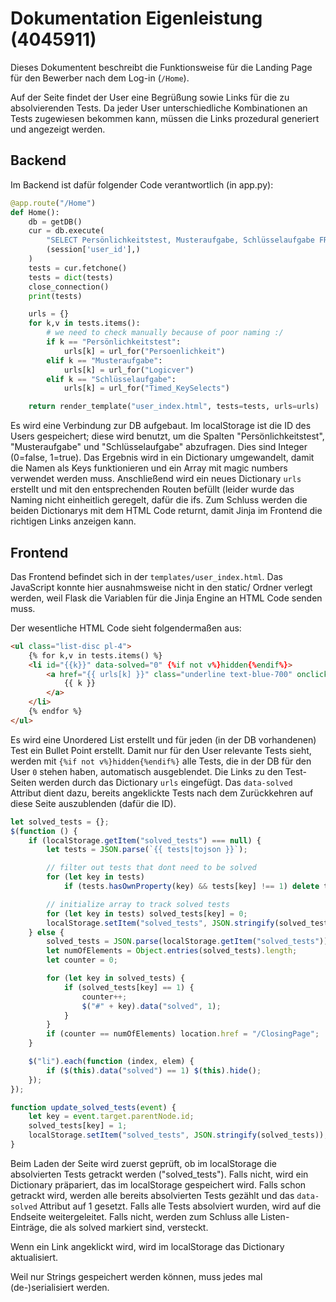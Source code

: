# Dokumentation Eigenleistung (4045911)

Dieses Dokumentent beschreibt die Funktionsweise für die Landing Page für den
Bewerber nach dem Log-in (`/Home`).

Auf der Seite findet der User eine Begrüßung sowie Links für die zu
absolvierenden Tests. Da jeder User unterschiedliche Kombinationen an Tests
zugewiesen bekommen kann, müssen die Links prozedural generiert und angezeigt
werden.


## Backend

Im Backend ist dafür folgender Code verantwortlich (in app.py):
```py
@app.route("/Home")
def Home():
    db = getDB()
    cur = db.execute(
        "SELECT Persönlichkeitstest, Musteraufgabe, Schlüsselaufgabe FROM User WHERE ID = ?",
        (session['user_id'],)
    )
    tests = cur.fetchone()
    tests = dict(tests)
    close_connection()
    print(tests)

    urls = {}
    for k,v in tests.items():
        # we need to check manually because of poor naming :/
        if k == "Persönlichkeitstest":
            urls[k] = url_for("Persoenlichkeit")
        elif k == "Musteraufgabe":
            urls[k] = url_for("Logicver")
        elif k == "Schlüsselaufgabe":
            urls[k] = url_for("Timed_KeySelects")

    return render_template("user_index.html", tests=tests, urls=urls)
```

Es wird eine Verbindung zur DB aufgebaut. Im localStorage ist die ID des Users
gespeichert; diese wird benutzt, um die Spalten "Persönlichkeitstest",
"Musteraufgabe" und "Schlüsselaufgabe" abzufragen. Dies sind Integer (0=false,
1=true). Das Ergebnis wird in ein Dictionary umgewandelt, damit die Namen als
Keys funktionieren und ein Array mit magic numbers verwendet werden muss.
Anschließend wird ein neues Dictionary `urls` erstellt und mit den
entsprechenden Routen befüllt (leider wurde das Naming nicht einheitlich
geregelt, dafür die ifs. Zum Schluss werden die beiden Dictionarys mit dem HTML
Code returnt, damit Jinja im Frontend die richtigen Links anzeigen kann.


## Frontend

Das Frontend befindet sich in der `templates/user_index.html`. Das JavaScript
konnte hier ausnahmsweise nicht in den static/ Ordner verlegt werden, weil Flask
die Variablen für die Jinja Engine an HTML Code senden muss.

Der wesentliche HTML Code sieht folgendermaßen aus:
```html
<ul class="list-disc pl-4">
    {% for k,v in tests.items() %}
    <li id="{{k}}" data-solved="0" {%if not v%}hidden{%endif%}>
        <a href="{{ urls[k] }}" class="underline text-blue-700" onclick="update_solved_tests(event)">
            {{ k }}
        </a>
    </li>
    {% endfor %}
</ul>
```

Es wird eine Unordered List erstellt und für jeden (in der DB vorhandenen) Test
ein Bullet Point erstellt. Damit nur für den User relevante Tests sieht,
werden mit `{%if not v%}hidden{%endif%}` alle Tests, die in der DB für den User
`0` stehen haben, automatisch ausgeblendet. Die Links zu den Test-Seiten werden
durch das Dictionary `urls` eingefügt. Das `data-solved` Attribut dient dazu,
bereits angeklickte Tests nach dem Zurückkehren auf diese Seite auszublenden
(dafür die ID).

```js
let solved_tests = {};
$(function () {
    if (localStorage.getItem("solved_tests") === null) {
        let tests = JSON.parse(`{{ tests|tojson }}`);

        // filter out tests that dont need to be solved
        for (let key in tests)
            if (tests.hasOwnProperty(key) && tests[key] !== 1) delete tests[key];

        // initialize array to track solved tests
        for (let key in tests) solved_tests[key] = 0;
        localStorage.setItem("solved_tests", JSON.stringify(solved_tests));
    } else {
        solved_tests = JSON.parse(localStorage.getItem("solved_tests"));
        let numOfElements = Object.entries(solved_tests).length;
        let counter = 0;

        for (let key in solved_tests) {
            if (solved_tests[key] == 1) {
                counter++;
                $("#" + key).data("solved", 1);
            }
        }
        if (counter == numOfElements) location.href = "/ClosingPage";
    }

    $("li").each(function (index, elem) {
        if ($(this).data("solved") == 1) $(this).hide();
    });
});

function update_solved_tests(event) {
    let key = event.target.parentNode.id;
    solved_tests[key] = 1;
    localStorage.setItem("solved_tests", JSON.stringify(solved_tests));
}
```

Beim Laden der Seite wird zuerst geprüft, ob im localStorage die absolvierten
Tests getrackt werden ("solved_tests"). Falls nicht, wird ein Dictionary
präpariert, das im localStorage gespeichert wird. Falls schon getrackt wird,
werden alle bereits absolvierten Tests gezählt und das `data-solved` Attribut
auf 1 gesetzt. Falls alle Tests absolviert wurden, wird auf die Endseite
weitergeleitet. Falls nicht, werden zum Schluss alle Listen-Einträge, die als
solved markiert sind, versteckt.

Wenn ein Link angeklickt wird, wird im localStorage das Dictionary aktualisiert.

Weil nur Strings gespeichert werden können, muss jedes mal (de-)serialisiert
werden.
